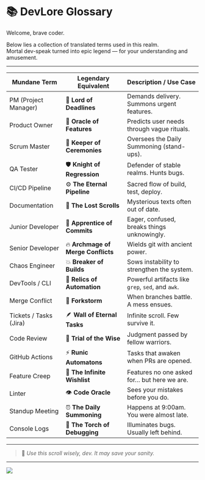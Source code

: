 # 📚 DevLore Glossary

Welcome, brave coder.

Below lies a collection of translated terms used in this realm.  
Mortal dev-speak turned into epic legend — for your understanding and amusement.

---

| Mundane Term               | Legendary Equivalent               | Description / Use Case                             |
|---------------------------|------------------------------------|----------------------------------------------------|
| PM (Project Manager)      | 🧿 **Lord of Deadlines**           | Demands delivery. Summons urgent features.         |
| Product Owner             | 🔮 **Oracle of Features**          | Predicts user needs through vague rituals.         |
| Scrum Master              | 📜 **Keeper of Ceremonies**        | Oversees the Daily Summoning (stand-ups).          |
| QA Tester                 | 🛡️ **Knight of Regression**        | Defender of stable realms. Hunts bugs.             |
| CI/CD Pipeline            | ⚙️ **The Eternal Pipeline**        | Sacred flow of build, test, deploy.                |
| Documentation             | 📖 **The Lost Scrolls**            | Mysterious texts often out of date.                |
| Junior Developer          | 🐣 **Apprentice of Commits**       | Eager, confused, breaks things unknowingly.        |
| Senior Developer          | 🔥 **Archmage of Merge Conflicts** | Wields git with ancient power.                     |
| Chaos Engineer            | 💥 **Breaker of Builds**           | Sows instability to strengthen the system.         |
| DevTools / CLI            | 🧰 **Relics of Automation**        | Powerful artifacts like `grep`, `sed`, and `awk`.  |
| Merge Conflict            | 🧨 **Forkstorm**                   | When branches battle. A mess ensues.               |
| Tickets / Tasks (Jira)    | 🪶 **Wall of Eternal Tasks**       | Infinite scroll. Few survive it.                   |
| Code Review               | 🧠 **Trial of the Wise**           | Judgment passed by fellow warriors.                |
| GitHub Actions            | ⚡ **Runic Automatons**             | Tasks that awaken when PRs are opened.             |
| Feature Creep             | 🧞 **The Infinite Wishlist**       | Features no one asked for… but here we are.        |
| Linter                    | 👁️ **Code Oracle**                 | Sees your mistakes before you do.                  |
| Standup Meeting           | ⏰ **The Daily Summoning**         | Happens at 9:00am. You were almost late.           |
| Console Logs              | 🔦 **The Torch of Debugging**      | Illuminates bugs. Usually left behind.             |

---

> 🧙 *Use this scroll wisely, dev. It may save your sanity.*

---

<a href="./choose-character.md">
  <img src="https://img.shields.io/badge/Return%20to%20the%20Gate%20of%20Destiny%20(Choose%20your%20class)-2ecc71?style=for-the-badge"/>
</a>

